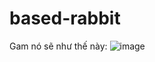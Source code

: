 # based-rabbit
Gam nó sẽ như thế này: ![image](https://github.com/user-attachments/assets/1d4c438b-229d-4bfa-901d-22a3f704a0d1)
